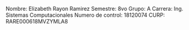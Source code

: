 Nombre: Elizabeth Rayon Ramirez
Semestre: 8vo
Grupo: A
Carrera: Ing. Sistemas Computacionales
Numero de control: 18120074
CURP: RARE000618MVZYMLA8
